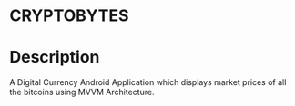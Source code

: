 # CRYPTOBYTES
# Description
A Digital Currency Android Application  which displays market prices of all the bitcoins using MVVM Architecture.


